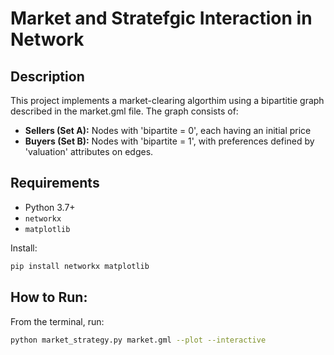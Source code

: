 # Market and Stratefgic Interaction in Network

## Description
This project implements a market-clearing algorthim using a bipartitie graph described in the market.gml file. 
The graph consists of: 

- **Sellers (Set A):** Nodes with 'bipartite = 0', each having an initial price
- **Buyers (Set B):** Nodes with 'bipartite = 1', with preferences defined by 'valuation' attributes on edges. 

## Requirements
- Python 3.7+
- `networkx`
- `matplotlib`

Install:
```bash
pip install networkx matplotlib
```
## How to Run: 
From the terminal, run: 
```bash
python market_strategy.py market.gml --plot --interactive
```
